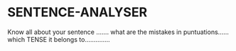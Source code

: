 # SENTENCE-ANALYSER
Know all about your sentence .......
what are the mistakes in puntuations......
which TENSE it belongs to..............
